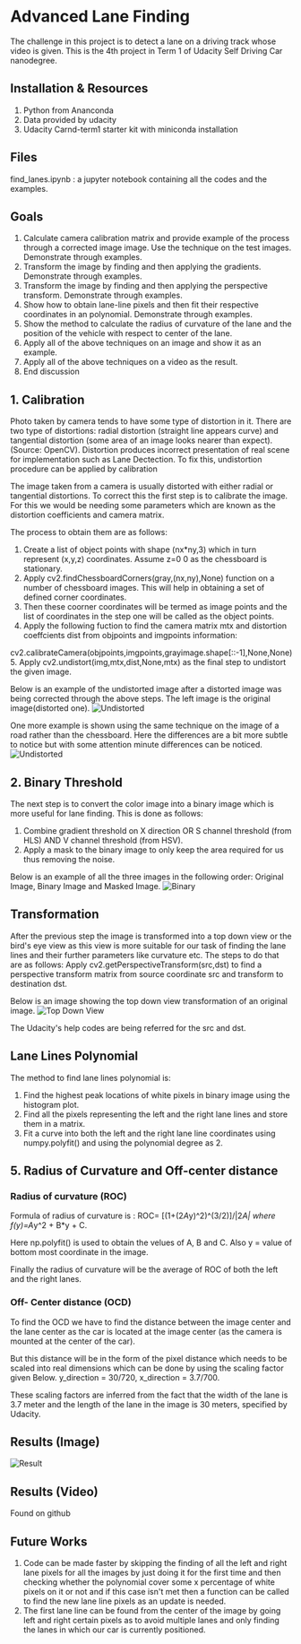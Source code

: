 
[//]: # (Image References)

[image1]: ./carUndistort.png "Undistorted"
[image2]: ./chessboard.png "Undistorted"
[image3]: ./laneBinary.png "Binary"
[image4]: ./result.png "Result"
[image5]: ./birdsEye.png "Top Down View"

# Advanced Lane Finding
The challenge in this project is to detect a lane on a driving track whose video is given. This is the 4th project in Term 1 of Udacity Self Driving Car nanodegree.
## Installation & Resources
1. Python from Ananconda
2. Data provided by udacity
3. Udacity Carnd-term1 starter kit with miniconda installation

## Files
find_lanes.ipynb : a jupyter notebook containing all the codes and the examples.

## Goals
1. Calculate camera calibration matrix and provide example of the process through a corrected image image. Use the technique on the test images. Demonstrate through examples.
2. Transform the image by finding and then applying the gradients. Demonstrate through examples.
3. Transform the image by finding and then applying the perspective transform. Demonstrate through examples.
4. Show how to obtain lane-line pixels and then fit their  respective coordinates in an polynomial. Demonstrate through examples.
5. Show the method to calculate the radius of curvature of the lane and the position of the vehicle with respect to center of the lane.
6. Apply all of the above techniques on an image and show it as an example.
7. Apply all of the above techniques on a video as the result.
8. End discussion

## 1. Calibration
Photo taken by camera tends to have some type of distortion in it. There are two type of distortions: radial distortion (straight line appears curve) and tangential distortion (some area of an image looks nearer than expect). (Source: OpenCV). Distortion produces incorrect presentation of real scene for implementation such as Lane Dectection. To fix this, undistortion procedure can be applied by calibration

The image taken from a camera is usually distorted with either radial or tangential distortions. To correct this the first step is to calibrate the image. For this we would be needing some parameters which are known as the distortion coefficients and camera matrix.

The process to obtain them are as follows:
1. Create a list of object points with shape (nx*ny,3) which in turn represent (x,y,z) coordinates. Assume z=0 0 as the chessboard is stationary.
2. Apply cv2.findChessboardCorners(gray,(nx,ny),None) function on a number of chessboard images. This will help in obtaining a set of defined corner coordinates.
3. Then these coorner coordinates will be termed as image points and the list of coordinates in the step one will be called as the object points.
4. Apply the following fuction to find the camera matrix mtx and distortion coeffcients dist from objpoints and imgpoints information:

  cv2.calibrateCamera(objpoints,imgpoints,grayimage.shape[::-1],None,None)
5. Apply cv2.undistort(img,mtx,dist,None,mtx) as the final step to undistort the given image.



Below is an example of the undistorted image after a distorted image was being corrected through the above steps.
The left image is the original image(distorted one).
![][image2]


One more example is shown using the same technique on the image of a road rather than the chessboard. Here the differences are a bit more subtle to notice but with some attention minute differences can be noticed.
![][image1]

## 2. Binary Threshold
The next step is to convert the color image into a binary image which is more useful for lane finding. This is done as follows:
1. Combine gradient threshold on X direction OR S channel threshold (from HLS) AND V channel threshold (from HSV).
2. Apply a mask to the binary image to only keep the area required for us thus removing the noise.


Below is an example of all the three images in the following order: Original Image, Binary Image and Masked Image.
![][image3]

## Transformation
After the previous step the image is transformed into a top down view or the bird's eye view as this view is more suitable for our task of finding the lane lines and their further parameters like curvature etc. The steps to do that are as follows:
 Apply cv2.getPerspectiveTransform(src,dst) to find a perspective transform matrix from source coordinate src and transform to destination dst.

 Below is an image showing the top down view transformation of an original image.
![][image5]

The Udacity's help codes are being referred for the src and dst.

## Lane Lines Polynomial
The method to find lane lines polynomial is:

1. Find the highest peak locations of white pixels in binary image using the histogram plot.
2. Find all the pixels representing the left and the right lane lines and store them in a matrix.
3. Fit a curve into both the left and the right lane line coordinates using numpy.polyfit() and using the polynomial degree as 2.

## 5. Radius of Curvature and Off-center distance
### Radius of curvature (ROC)
Formula of radius of curvature is : ROC= [(1+(2*A*y)^2)^(3/2)]/|2*A| where f(y)=A*y^2 + B*y + C.

Here np.polyfit() is used to obtain the velues of A, B and C.
Also y = value of bottom most coordinate in the image.

Finally the radius of curvature will be the average of ROC of both the left and the right lanes.

### Off- Center distance (OCD)

To find the OCD we have to find the distance between the image center and the lane center as the car is located at the image center (as the camera is mounted at the center of the car).

But this distance will be in the form of the pixel distance which needs to be scaled into real dimensions which can be done by using the scaling factor given Below.
y_direction = 30/720, x_direction = 3.7/700.

These  scaling factors are inferred from the fact that the width of the lane is 3.7 meter and the length of the lane in the image is 30 meters, specified by Udacity.

## Results (Image)
![][image4]

## Results (Video)

Found on github

## Future Works
1. Code can be made faster by skipping the finding of all the left and right lane pixels for all the images by just doing it for the first time and then checking whether the polynomial cover some x percentage of white pixels on it or not and if this case isn't met then a function can be called to find the new lane line pixels as an update is needed.
2. The first lane line can be found from the center of the image by going left and right certain pixels as to avoid multiple lanes and only finding the lanes in which our car is currently positioned.
